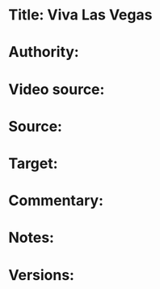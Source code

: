 # Title: Viva Las Vegas

# Authority: 

# Video source: 

# Source:

# Target:  

# Commentary:  

# Notes:  

# Versions:  